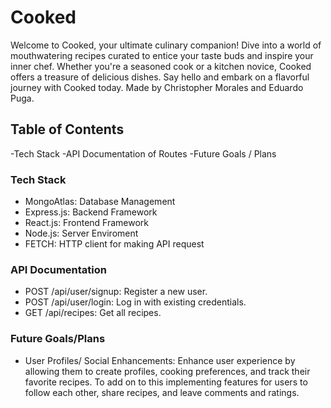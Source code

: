 # Cooked #
Welcome to Cooked, your ultimate culinary companion! Dive into a world of mouthwatering recipes curated to entice your taste buds and inspire your inner chef. Whether you're a seasoned cook or a kitchen novice, Cooked offers a treasure of delicious dishes. Say hello and embark on a flavorful journey with Cooked today. Made by Christopher Morales and Eduardo Puga.

## Table of Contents ##
-Tech Stack
-API Documentation of Routes
-Future Goals / Plans

### Tech Stack ###
* MongoAtlas: Database Management
* Express.js: Backend Framework
* React.js: Frontend Framework
* Node.js: Server Enviroment
* FETCH: HTTP client for making API request

### API Documentation ###
* POST /api/user/signup: Register a new user.
* POST /api/user/login: Log in with existing credentials.
* GET /api/recipes: Get all recipes.

### Future Goals/Plans ###
* User Profiles/ Social Enhancements: Enhance user experience by allowing them to create profiles, cooking preferences, and track their favorite recipes. To add on to this implementing features for users to follow each other, share recipes, and leave comments and ratings.


